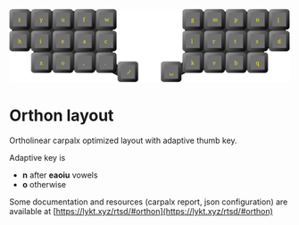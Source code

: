 ![Orthon layout](layout.svg)

# Orthon layout

Ortholinear carpalx optimized layout with adaptive thumb key.

Adaptive key is
 * **n** after **eaoiu** vowels
 * **o** otherwise

Some documentation and resources (carpalx report, json configuration) are available at [https://lykt.xyz/rtsd/#orthon](https://lykt.xyz/rtsd/#orthon)
